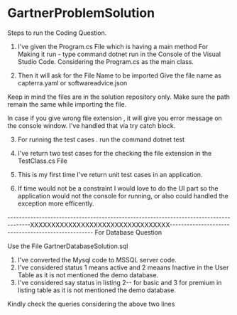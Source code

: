 # GartnerProblemSolution

Steps to run the Coding Question.

1. I've given the Program.cs File which is having a main method
  For Making it run - type command dotnet run in the Console of the Visual Studio Code.
Considering the Program.cs as the main class.

2. Then it will ask for the File Name to be imported 
  Give the file name as capterra.yaml or softwareadvice.json

Keep in mind the files are in the solution repository only. Make sure the path remain the same while importing the file.

In case if you give wrong file extension , it will give you error message on the console window. I've handled that via try catch block.

3. For running the test cases . 
  run the command dotnet test
  
4. I've return two test cases for the checking the file extension in the TestClass.cs File

5. This is my first time I've return unit test cases in an application.
6. If time would not be a constraint I would love to do the UI part so the application would not the console for running, or also could handled the exception more efficently.

--------------------------------------------------------------------------------------XXXXXXXXXXXXXXXXXXXXXXXXXXXXXXXXX---------------------------------------------------
For Database Question

Use the File GartnerDatabaseSolution.sql 

1. I've converted the Mysql code to MSSQL server code.
2. I've considered status 1 means active and 2 meaans Inactive in the User Table as it is not mentioned the demo database.
3. I've considered say status in listing 2-- for basic and 3 for premium in listing table as it is not mentioned the demo database.

Kindly check the queries considering the above two lines
